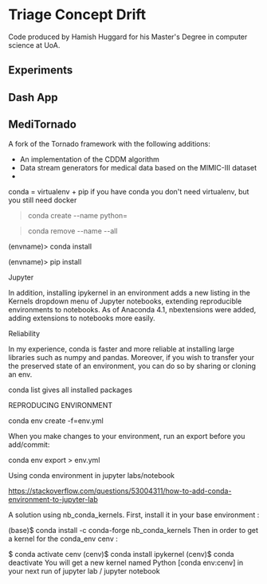 # Triage Concept Drift

Code produced by Hamish Huggard for his Master's Degree in computer science at UoA.

## Experiments



## Dash App



## MediTornado

A fork of the Tornado framework with the following additions:
 * An implementation of the CDDM algorithm
 * Data stream generators for medical data based on the MIMIC-III dataset
 *


conda = virtualenv + pip
if you have conda you don't need virtualenv, but you still need docker

> conda create --name <envname> python=<version> <optional dependencies>

> conda remove --name <envname> --all

(envname)> conda install <package>

(envname)> pip install <package>

Jupyter

In addition, installing ipykernel in an environment adds a new listing in the Kernels dropdown menu of Jupyter notebooks, extending reproducible environments to notebooks. As of Anaconda 4.1, nbextensions were added, adding extensions to notebooks more easily.

Reliability

In my experience, conda is faster and more reliable at installing large libraries such as numpy and pandas. Moreover, if you wish to transfer your the preserved state of an environment, you can do so by sharing or cloning an env.

conda list
gives all installed packages

REPRODUCING ENVIRONMENT

conda env create -f=env.yml

When you make changes to your environment, run an export before you add/commit:

conda env export > env.yml



Using conda environment in jupyter labs/notebook

https://stackoverflow.com/questions/53004311/how-to-add-conda-environment-to-jupyter-lab

A solution using nb_conda_kernels. First, install it in your base environment :

(base)$ conda install -c conda-forge nb_conda_kernels
Then in order to get a kernel for the conda_env cenv :

$ conda activate cenv
(cenv)$ conda install ipykernel
(cenv)$ conda deactivate
You will get a new kernel named Python [conda env:cenv] in your next run of jupyter lab / jupyter notebook

